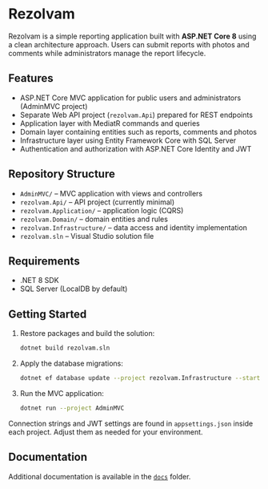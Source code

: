 # Rezolvam

Rezolvam is a simple reporting application built with **ASP.NET Core 8** using a clean architecture approach. Users can submit reports with photos and comments while administrators manage the report lifecycle.

## Features

- ASP.NET Core MVC application for public users and administrators (AdminMVC project)
- Separate Web API project (`rezolvam.Api`) prepared for REST endpoints
- Application layer with MediatR commands and queries
- Domain layer containing entities such as reports, comments and photos
- Infrastructure layer using Entity Framework Core with SQL Server
- Authentication and authorization with ASP.NET Core Identity and JWT

## Repository Structure

- `AdminMVC/` – MVC application with views and controllers
- `rezolvam.Api/` – API project (currently minimal)
- `rezolvam.Application/` – application logic (CQRS)
- `rezolvam.Domain/` – domain entities and rules
- `rezolvam.Infrastructure/` – data access and identity implementation
- `rezolvam.sln` – Visual Studio solution file

## Requirements

- .NET 8 SDK
- SQL Server (LocalDB by default)

## Getting Started

1. Restore packages and build the solution:
   ```bash
   dotnet build rezolvam.sln
   ```
2. Apply the database migrations:
   ```bash
   dotnet ef database update --project rezolvam.Infrastructure --startup-project AdminMVC
   ```
3. Run the MVC application:
   ```bash
   dotnet run --project AdminMVC
   ```

Connection strings and JWT settings are found in `appsettings.json` inside each project. Adjust them as needed for your environment.

## Documentation

Additional documentation is available in the [`docs`](docs/) folder.

